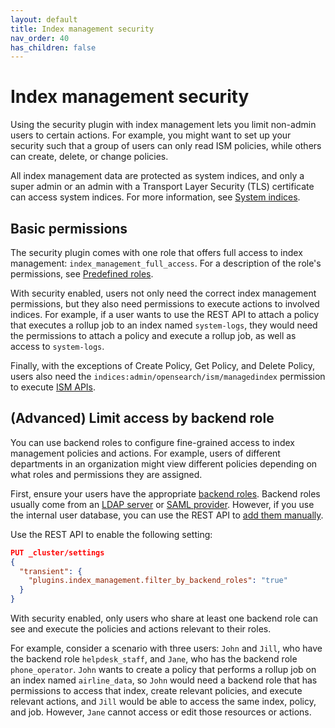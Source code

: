 ```yaml
---
layout: default
title: Index management security
nav_order: 40
has_children: false
---
```


# Index management security

Using the security plugin with index management lets you limit non-admin users to certain actions. For example, you might want to set up your security such that a group of users can only read ISM policies, while others can create, delete, or change policies.

All index management data are protected as system indices, and only a super admin or an admin with a Transport Layer Security (TLS) certificate can access system indices. For more information, see [System indices]({{site.url}}{{site.baseurl}}/security/configuration/system-indexes).

## Basic permissions

The security plugin comes with one role that offers full access to index management: `index_management_full_access`. For a description of the role's permissions, see [Predefined roles]({{site.url}}{{site.baseurl}}/security/access-control/users-roles#predefined-roles).

With security enabled, users not only need the correct index management permissions, but they also need permissions to execute actions to involved indices. For example, if a user wants to use the REST API to attach a policy that executes a rollup job to an index named `system-logs`, they would need the permissions to attach a policy and execute a rollup job, as well as access to `system-logs`.

Finally, with the exceptions of Create Policy, Get Policy, and Delete Policy, users also need the `indices:admin/opensearch/ism/managedindex` permission to execute [ISM APIs]({{site.url}}{{site.baseurl}}/im-plugin/ism/api).

## (Advanced) Limit access by backend role

You can use backend roles to configure fine-grained access to index management policies and actions. For example, users of different departments in an organization might view different policies depending on what roles and permissions they are assigned.

First, ensure your users have the appropriate [backend roles]({{site.url}}{{site.baseurl}}/security/access-control/index/). Backend roles usually come from an [LDAP server]({{site.url}}{{site.baseurl}}/security/configuration/ldap/) or [SAML provider]({{site.url}}{{site.baseurl}}/security/configuration/saml/). However, if you use the internal user database, you can use the REST API to [add them manually]({{site.url}}{{site.baseurl}}/security/access-control/api#create-user).

Use the REST API to enable the following setting:

```json
PUT _cluster/settings
{
  "transient": {
    "plugins.index_management.filter_by_backend_roles": "true"
  }
}
```

With security enabled, only users who share at least one backend role can see and execute the policies and actions relevant to their roles.

For example, consider a scenario with three users: `John` and `Jill`, who have the backend role `helpdesk_staff`, and `Jane`, who has the backend role `phone_operator`. `John` wants to create a policy that performs a rollup job on an index named `airline_data`, so `John` would need a backend role that has permissions to access that index, create relevant policies, and execute relevant actions, and `Jill` would be able to access the same index, policy, and job. However, `Jane` cannot access or edit those resources or actions.
